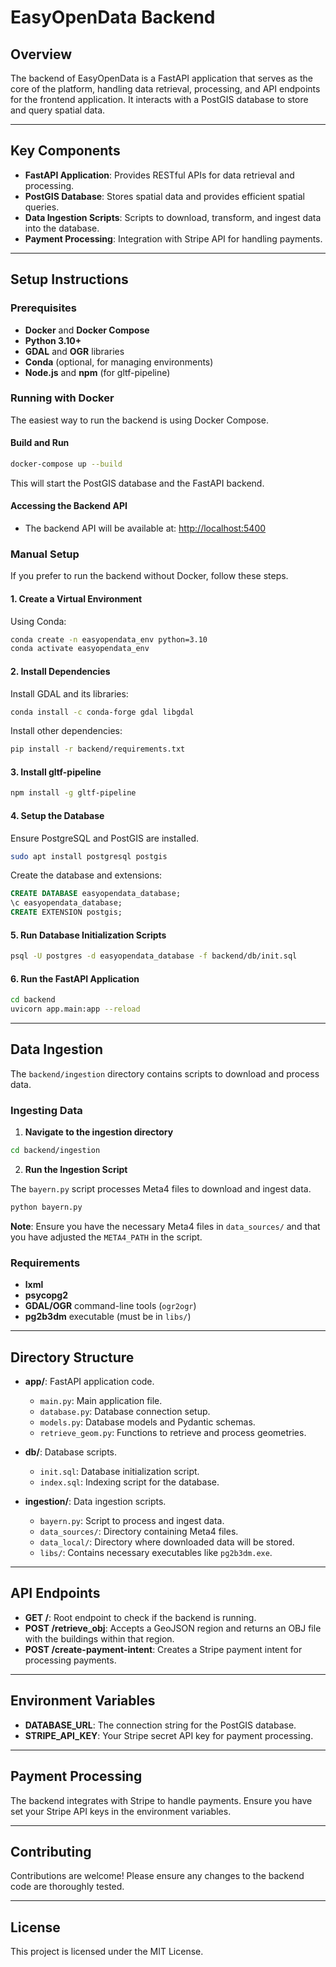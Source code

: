 # EasyOpenData Backend

## Overview

The backend of EasyOpenData is a FastAPI application that serves as the core of the platform, handling data retrieval, processing, and API endpoints for the frontend application. It interacts with a PostGIS database to store and query spatial data.

---

## Key Components

- **FastAPI Application**: Provides RESTful APIs for data retrieval and processing.
- **PostGIS Database**: Stores spatial data and provides efficient spatial queries.
- **Data Ingestion Scripts**: Scripts to download, transform, and ingest data into the database.
- **Payment Processing**: Integration with Stripe API for handling payments.

---

## Setup Instructions

### Prerequisites

- **Docker** and **Docker Compose**
- **Python 3.10+**
- **GDAL** and **OGR** libraries
- **Conda** (optional, for managing environments)
- **Node.js** and **npm** (for gltf-pipeline)

### Running with Docker

The easiest way to run the backend is using Docker Compose.

#### Build and Run

```bash
docker-compose up --build
```

This will start the PostGIS database and the FastAPI backend.

#### Accessing the Backend API

- The backend API will be available at: [http://localhost:5400](http://localhost:5400)

### Manual Setup

If you prefer to run the backend without Docker, follow these steps.

#### 1. Create a Virtual Environment

Using Conda:

```bash
conda create -n easyopendata_env python=3.10
conda activate easyopendata_env
```

#### 2. Install Dependencies

Install GDAL and its libraries:

```bash
conda install -c conda-forge gdal libgdal
```

Install other dependencies:

```bash
pip install -r backend/requirements.txt
```

#### 3. Install gltf-pipeline

```bash
npm install -g gltf-pipeline
```

#### 4. Setup the Database

Ensure PostgreSQL and PostGIS are installed.

```bash
sudo apt install postgresql postgis
```

Create the database and extensions:

```sql
CREATE DATABASE easyopendata_database;
\c easyopendata_database;
CREATE EXTENSION postgis;
```

#### 5. Run Database Initialization Scripts

```bash
psql -U postgres -d easyopendata_database -f backend/db/init.sql
```

#### 6. Run the FastAPI Application

```bash
cd backend
uvicorn app.main:app --reload
```

---

## Data Ingestion

The `backend/ingestion` directory contains scripts to download and process data.

### Ingesting Data

1. **Navigate to the ingestion directory**

```bash
cd backend/ingestion
```

2. **Run the Ingestion Script**

The `bayern.py` script processes Meta4 files to download and ingest data.

```bash
python bayern.py
```

**Note**: Ensure you have the necessary Meta4 files in `data_sources/` and that you have adjusted the `META4_PATH` in the script.

### Requirements

- **lxml**
- **psycopg2**
- **GDAL/OGR** command-line tools (`ogr2ogr`)
- **pg2b3dm** executable (must be in `libs/`)

---

## Directory Structure

- **app/**: FastAPI application code.
  - `main.py`: Main application file.
  - `database.py`: Database connection setup.
  - `models.py`: Database models and Pydantic schemas.
  - `retrieve_geom.py`: Functions to retrieve and process geometries.

- **db/**: Database scripts.
  - `init.sql`: Database initialization script.
  - `index.sql`: Indexing script for the database.

- **ingestion/**: Data ingestion scripts.
  - `bayern.py`: Script to process and ingest data.
  - `data_sources/`: Directory containing Meta4 files.
  - `data_local/`: Directory where downloaded data will be stored.
  - `libs/`: Contains necessary executables like `pg2b3dm.exe`.

---

## API Endpoints

- **GET /**: Root endpoint to check if the backend is running.
- **POST /retrieve_obj**: Accepts a GeoJSON region and returns an OBJ file with the buildings within that region.
- **POST /create-payment-intent**: Creates a Stripe payment intent for processing payments.

---

## Environment Variables

- **DATABASE_URL**: The connection string for the PostGIS database.
- **STRIPE_API_KEY**: Your Stripe secret API key for payment processing.

---

## Payment Processing

The backend integrates with Stripe to handle payments. Ensure you have set your Stripe API keys in the environment variables.

---

## Contributing

Contributions are welcome! Please ensure any changes to the backend code are thoroughly tested.

---

## License

This project is licensed under the MIT License.